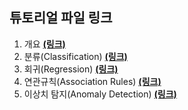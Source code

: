 ## 튜토리얼 파일 링크

1. 개요 [**(링크)**](https://colab.research.google.com/github/teddylee777/auto-ml/blob/main/05-PyCaret/tutorials/00-Intro.ipynb)
2. 분류(Classification) [**(링크)**](https://colab.research.google.com/github/teddylee777/auto-ml/blob/main/05-PyCaret/tutorials/01-Classification.ipynb)
3. 회귀(Regression) [**(링크)**](https://colab.research.google.com/github/teddylee777/auto-ml/blob/main/05-PyCaret/tutorials/02-Regression.ipynb)
4. 연관규칙(Association Rules) [**(링크)**](https://colab.research.google.com/github/teddylee777/auto-ml/blob/main/05-PyCaret/tutorials/03-Association-Rules.ipynb)
5. 이상치 탐지(Anomaly Detection) [**(링크)**](https://colab.research.google.com/github/teddylee777/auto-ml/blob/main/05-PyCaret/tutorials/04-Anomaly-Detection.ipynb)
